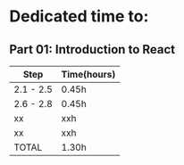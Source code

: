 # Dedicated time to:

## Part 01: Introduction to React

| Step  		  |  Time(hours) |
|  ---  		  |  ---    |
|   2.1 - 2.5     |   0.45h |
|   2.6 - 2.8     |   0.45h |
|   xx    		  |   xxh   |
|   xx    		  |   xxh   |
| TOTAL			  |   1.30h |
